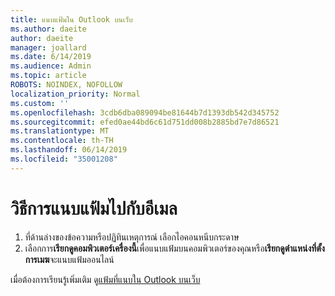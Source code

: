 ```yaml
---
title: แนบแฟ้มใน Outlook บนเว็บ
ms.author: daeite
author: daeite
manager: joallard
ms.date: 6/14/2019
ms.audience: Admin
ms.topic: article
ROBOTS: NOINDEX, NOFOLLOW
localization_priority: Normal
ms.custom: ''
ms.openlocfilehash: 3cdb6dba089094be81644b7d1393db542d345752
ms.sourcegitcommit: efed0ae44bd6c61d751dd008b2885bd7e7d86521
ms.translationtype: MT
ms.contentlocale: th-TH
ms.lasthandoff: 06/14/2019
ms.locfileid: "35001208"
---
```

# <a name="how-to-attach-files-to-an-email"></a>วิธีการแนบแฟ้มไปกับอีเมล

1. ที่ด้านล่างของข้อความหรือปฏิทินเหตุการณ์ เลือกไอคอนหนีบกระดาษ
1. เลือกการ**เรียกดูคอมพิวเตอร์เครื่องนี้**เพื่อแนบแฟ้มบนคอมพิวเตอร์ของคุณหรือ**เรียกดูตำแหน่งที่ตั้งการเมฆ**จะแนบแฟ้มออนไลน์

เมื่อต้องการเรียนรู้เพิ่มเติม ดู[แฟ้มที่แนบใน Outlook บนเว็บ](https://support.office.com/article/48b8dca1-7a76-43ce-97d1-e1cf73893f55)